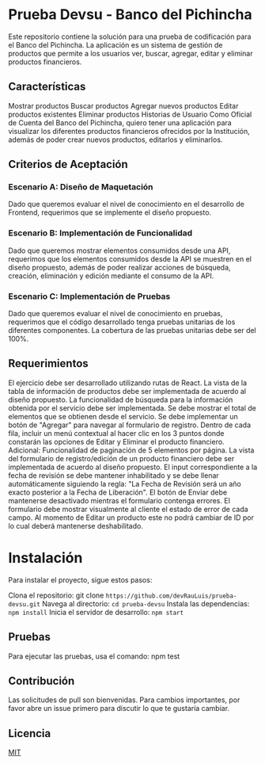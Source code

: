# Prueba Devsu - Banco del Pichincha

Este repositorio contiene la solución para una prueba de codificación para el Banco del Pichincha. La aplicación es un sistema de gestión de productos que permite a los usuarios ver, buscar, agregar, editar y eliminar productos financieros.

## Características

Mostrar productos
Buscar productos
Agregar nuevos productos
Editar productos existentes
Eliminar productos
Historias de Usuario
Como Oficial de Cuenta del Banco del Pichincha, quiero tener una aplicación para visualizar los diferentes productos financieros ofrecidos por la Institución, además de poder crear nuevos productos, editarlos y eliminarlos.

## Criterios de Aceptación

### Escenario A: Diseño de Maquetación

Dado que queremos evaluar el nivel de conocimiento en el desarrollo de Frontend, requerimos que se implemente el diseño propuesto.

### Escenario B: Implementación de Funcionalidad

Dado que queremos mostrar elementos consumidos desde una API, requerimos que los elementos consumidos desde la API se muestren en el diseño propuesto, además de poder realizar acciones de búsqueda, creación, eliminación y edición mediante el consumo de la API.

### Escenario C: Implementación de Pruebas

Dado que queremos evaluar el nivel de conocimiento en pruebas, requerimos que el código desarrollado tenga pruebas unitarias de los diferentes componentes. La cobertura de las pruebas unitarias debe ser del 100%.

## Requerimientos

El ejercicio debe ser desarrollado utilizando rutas de React.
La vista de la tabla de información de productos debe ser implementada de acuerdo al diseño propuesto.
La funcionalidad de búsqueda para la información obtenida por el servicio debe ser implementada.
Se debe mostrar el total de elementos que se obtienen desde el servicio.
Se debe implementar un botón de "Agregar" para navegar al formulario de registro.
Dentro de cada fila, incluir un menú contextual al hacer clic en los 3 puntos donde constarán las opciones de Editar y Eliminar el producto financiero.
Adicional: Funcionalidad de paginación de 5 elementos por página.
La vista del formulario de registro/edición de un producto financiero debe ser implementada de acuerdo al diseño propuesto.
El input correspondiente a la fecha de revisión se debe mantener inhabilitado y se debe llenar automáticamente siguiendo la regla: "La Fecha de Revisión será un año exacto posterior a la Fecha de Liberación".
El botón de Enviar debe mantenerse desactivado mientras el formulario contenga errores.
El formulario debe mostrar visualmente al cliente el estado de error de cada campo.
Al momento de Editar un producto este no podrá cambiar de ID por lo cual deberá mantenerse deshabilitado.

# Instalación

Para instalar el proyecto, sigue estos pasos:

Clona el repositorio: git clone `https://github.com/devRauLuis/prueba-devsu.git`
Navega al directorio: `cd prueba-devsu`
Instala las dependencias: `npm install`
Inicia el servidor de desarrollo: `npm start`

## Pruebas

Para ejecutar las pruebas, usa el comando: npm test

## Contribución

Las solicitudes de pull son bienvenidas. Para cambios importantes, por favor abre un issue primero para discutir lo que te gustaría cambiar.

## Licencia

[MIT](https://choosealicense.com/licenses/mit/)
